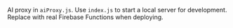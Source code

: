 AI proxy in `aiProxy.js`. Use `index.js` to start a local server for development. Replace with real Firebase Functions when deploying.